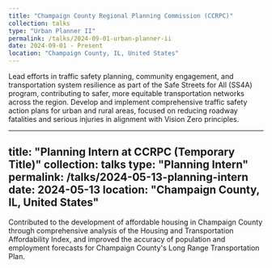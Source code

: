 ```yaml
---
title: "Champaign County Regional Planning Commission (CCRPC)"
collection: talks
type: "Urban Planner II"
permalink: /talks/2024-09-01-urban-planner-ii
date: 2024-09-01 - Present
location: "Champaign County, IL, United States"
---
```


Lead efforts in traffic safety planning, community engagement, and transportation system resilience as part of the Safe Streets for All (SS4A) program, contributing to safer, more equitable transportation networks across the region. Develop and implement comprehensive traffic safety action plans for urban and rural areas, focused on reducing roadway fatalities and serious injuries in alignment with Vision Zero principles.

---
title: "Planning Intern at CCRPC (Temporary Title)"
collection: talks
type: "Planning Intern"
permalink: /talks/2024-05-13-planning-intern
date: 2024-05-13
location: "Champaign County, IL, United States"
---

Contributed to the development of affordable housing in Champaign County through comprehensive analysis of the Housing and Transportation Affordability Index, and improved the accuracy of population and employment forecasts for Champaign County's Long Range Transportation Plan.
